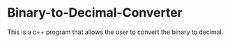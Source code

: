 # Binary-to-Decimal-Converter
This is a c++ program that allows the user to convert the binary to decimal. 
